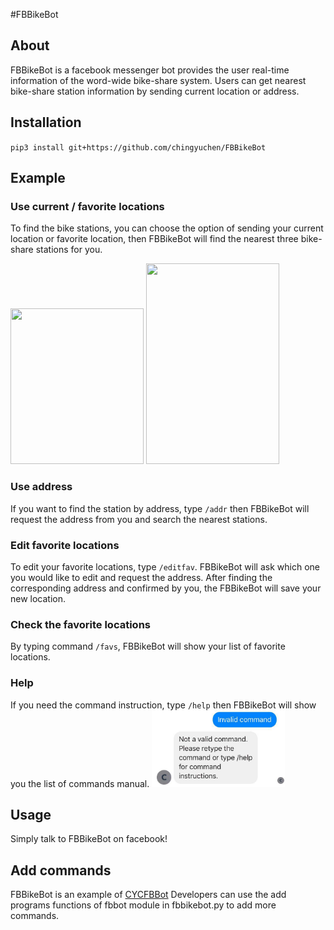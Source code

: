 #FBBikeBot 
## About
FBBikeBot is a facebook messenger bot provides the user real-time information of the 
word-wide bike-share system. Users can get nearest bike-share station information
by sending current location or address.
                 
## Installation
`pip3 install git+https://github.com/chingyuchen/FBBikeBot`
                 
## Example

### Use current / favorite locations
To find the bike stations, you can choose the option of sending your current location or favorite location, then FBBikeBot
will find the nearest three bike-share stations for you. 

<a href="url"><img src="https://github.com/chingyuchen/FBBikeBot/blob/master/photo_017-09-18_05-33-19.jpg" height="249" width="213"></a>
<a href="url"><img src="https://github.com/chingyuchen/FBBikeBot/blob/master/photo_017-09-18_05-33-19.jpg" height="321" width="213"></a>
                    
### Use address
If you want to find the station by address, type `/addr` then FBBikeBot will request the address from you and search the nearest
stations.

### Edit favorite locations 
To edit your favorite locations, type `/editfav`. FBBikeBot will ask which one you would
like to edit and request the address. After finding the corresponding address and 
confirmed by you, the FBBikeBot will save your new location.

### Check the favorite locations
By typing command `/favs`, FBBikeBot will show your list of favorite locations.

### Help 
If you need the command instruction, type `/help` then FBBikeBot will show you the list of commands manual.
<a href="url"><img src="https://github.com/chingyuchen/CYCFBBot/blob/master/photo_2017-09-02_14-04-08.jpg" height="123" width="213"></a>

              
## Usage
Simply talk to FBBikeBot on facebook!

## Add commands
FBBikeBot is an example of [CYCFBBot](https://github.com/chingyuchen/FBBikeBot)
Developers can use the add programs functions of fbbot module in fbbikebot.py to add more commands.

